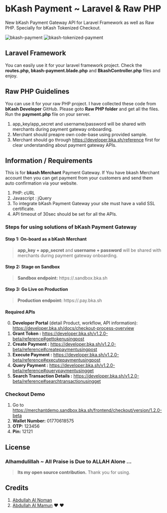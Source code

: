 # bKash Payment ~ Laravel & Raw PHP
New bKash Payment Gateway API for Laravel Framework as well as Raw PHP. Specially for bKash Tokenized Checkout.

![bkash-payment](https://user-images.githubusercontent.com/30390432/90474593-6fa17000-e147-11ea-85d8-4702c6fa6a1d.png)
![bkash-tokenized-payment](https://user-images.githubusercontent.com/30390432/90474602-7334f700-e147-11ea-8e4e-6d93ac1d25dc.png)

## Laravel Framework
You can easily use it for your laravel framework project. Check the **routes.php, bkash-payment.blade.php** and **BkashController.php** files and enjoy.

## Raw PHP Guidelines
You can use it for your raw PHP project. I have collected these code from **bKash Developer** GitHub. Please goto **Raw PHP folder** and get all the files. Run the **payment.php** file on your server.
1. app_key/app_secret and username/password will be shared with merchants during payment gateway onboarding.
2. Merchant should preapre own code-base using provided sample.
3. Merchant should go through https://developer.bka.sh/reference first for clear understanding about payment gateway APIs.


## Information / Requirements
This is for **bkash Merchant** Payment Gateway. If You have bkash Merchant account then you can get payment from your customers and send them auto confirmation via your website.

1. PHP: cURL
2. Javascript : jQuery
3. To integrate bKash Payment Gateway your site must have a valid SSL certificate.
4. API timeout of 30sec should be set for all the APIs.

### Steps for using solutions of bKash Payment Gateway

#### Step 1: On-board as a bKash Merchant
> **app_key + app_secret** and **username + password** will be shared with merchants during payment gateway onboarding.
#### Step 2: Stage on Sandbox
> **Sandbox endpoint:** https://.sandbox.bka.sh
#### Step 3: Go Live on Production
> **Production endpoint:** https://.pay.bka.sh

#### Required APIs 
0. **Developer Portal** (detail Product, workflow, API information): https://developer.bka.sh/docs/checkout-process-overview
1. **Grant Token :** https://developer.bka.sh/v1.2.0-beta/reference#gettokenusingpost
2. **Create Payment :** https://developer.bka.sh/v1.2.0-beta/reference#createpaymentusingpost
3. **Execute Payment :** https://developer.bka.sh/v1.2.0-beta/reference#executepaymentusingpost
4. **Query Payment :** https://developer.bka.sh/v1.2.0-beta/reference#querypaymentusingget
5. **Search Transaction Details :** https://developer.bka.sh/v1.2.0-beta/reference#searchtransactionusingget

### Checkout Demo
1. Go to https://merchantdemo.sandbox.bka.sh/frontend/checkout/version/1.2.0-beta
2. **Wallet Number:** 01770618575
3. **OTP:** 123456
4. **Pin:** 12121

## License
### Alhamdulillah ~ All Praise is Due to ALLAH Alone ...

> **Its my open source contribution.** Thank you for using.

## Credits
1. [Abdullah Al Noman](https://github.com/AbdullahValley)
2. [Abdullah Al Mamun](https://github.com/mamun417) ❤️ ❤️
